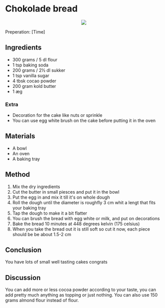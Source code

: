 # Chokolade bread
<p align="center">
<img src="example.png" />
</p>

Preperation: [Time]

## Ingredients
* 300 grams / 5 dl flour
* 1 tsp baking soda
* 200 grams / 2½ dl sukker
* 1 tsp vanilla sugar
* 4 tbsk cocao powder
* 200 gram kold butter
* 1 æg

### Extra
* Decoration for the cake like nuts or sprinkle
* You can use egg white brush on the cake before putting it in the oven

## Materials
* A bowl
* An oven
* A baking tray

## Method
1. Mix the dry ingredients
2. Cut the butter in small piesces and put it in the bowl
3. Put the egg in and mix it till it's on whole dough
4. Roll the dough until the diameter is roughfly 3 cm whit a lengt that fits your baking tray
5. Tap the dough to make it a bit flatter
6. You can brush the bread with egg white or milk, and put on decorations
7. Bake the bread 10 minutes at 448 degrees kelvin (175 celsius)
8. When you take the bread out it is still soft so cut it now, each piece should be be about 1.5-2 cm

## Conclusion
You have lots of small well tasting cakes congrats

## Discussion
You can add more or less cocoa powder according to your taste, you can add pretty much anything as topping or just nothing. You can also use 150 grams almond flour instead of flour.
